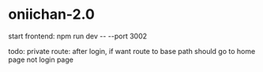 # oniichan-2.0

start frontend:     npm run dev -- --port 3002

todo:
    private route: after login, if want route to base path should go to home page not login page